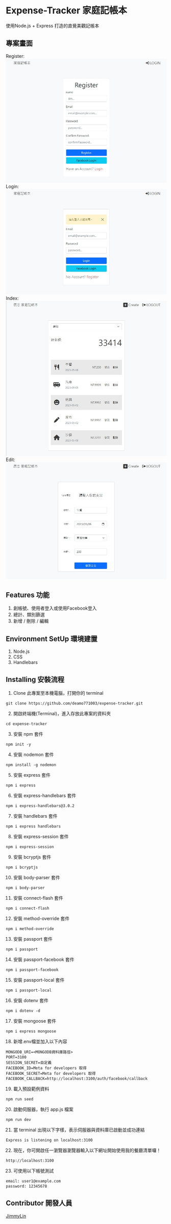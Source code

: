 # Expense-Tracker 家庭記帳本
使用Node.js + Express 打造的直覺美觀記帳本

## 專案畫面
Register:
![image](https://github.com/deamo771003/expense-tracker/blob/main/expense-register.jpg)
Login:
![image](https://github.com/deamo771003/expense-tracker/blob/main/expense-login.jpg)
Index:
![image](https://github.com/deamo771003/expense-tracker/blob/main/expense-index.jpg)
Edit:
![image](https://github.com/deamo771003/expense-tracker/blob/main/expense-edit.jpg)

## Features 功能
1. 創帳號、使用者登入或使用Facebook登入
2. 總計、類別篩選
3. 新增 / 刪除 / 編輯

## Environment SetUp 環境建置
1. Node.js
2. CSS
3. Handlebars

## Installing 安裝流程
1. Clone 此專案至本機電腦，打開你的 terminal  
```
git clone https://github.com/deamo771003/expense-tracker.git
```

2. 開啟終端機(Terminal)，進入存放此專案的資料夾  
```
cd expense-tracker
```

3. 安裝 npm 套件
```
npm init -y
```

4. 安裝 nodemon 套件
```
npm install -g nodemon
```

5. 安裝 express 套件
```
npm i express
```

6. 安裝 express-handlebars 套件
```
npm i express-handlebars@3.0.2
```

7. 安裝 handlebars 套件
```
npm i express handlebars
```

8. 安裝 express-session 套件
```
npm i express-session
```

9. 安裝 bcryptjs 套件
```
npm i bcryptjs
```

10. 安裝 body-parser 套件
```
npm i body-parser
```

11. 安裝 connect-flash 套件
```
npm i connect-flash
```

12. 安裝 method-override 套件
```
npm i method-override
```

13. 安裝 passport 套件
```
npm i passport
```

14. 安裝 passport-facebook 套件
```
npm i passport-facebook
```

15. 安裝 passport-local 套件
```
npm i passport-local
```

16. 安裝 dotenv 套件
```
npm i dotenv -d
```

17. 安裝 mongoose 套件
```
npm i express mongoose
```

18. 新增.env檔並加入以下內容
```
MONGODB_URI=<MONGODB資料庫路徑>
PORT=3100
SESSION_SECRET=自定義
FACEBOOK_ID=Meta for developers 取得
FACEBOOK_SECRET=Meta for developers 取得
FACEBOOK_CALLBACK=http://localhost:3100/auth/facebook/callback
```

19. 載入預設範例資料
```
npm run seed
```

20. 啟動伺服器，執行 app.js 檔案  
```
npm run dev
```

21. 當 terminal 出現以下字樣，表示伺服器與資料庫已啟動並成功連結  
```
Express is listening on localhost:3100
```

22. 現在，你可開啟任一瀏覽器瀏覽器輸入以下網址開始使用我的餐廳清單囉！  
```
http://localhost:3100
```

23. 可使用以下帳號測試  
```
email: user1@example.com
password: 12345678
```

## Contributor 開發人員
[JimmyLin](https://github.com/deamo771003)

